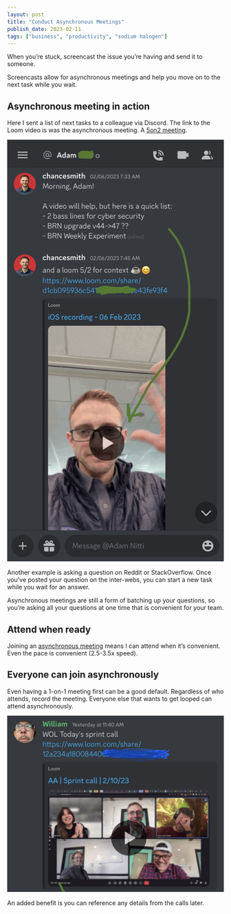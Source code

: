 ```yaml
---
layout: post
title: "Conduct Asynchronous Meetings"
publish_date: 2023-02-11
tags: ["business", "productivity", "sodium halogen"]
---
```


When you’re stuck, screencast the issue you’re having and send it to someone.

Screencasts allow for asynchronous meetings and help you move on to the next task while you wait.

## Asynchronous meeting in action

Here I sent a list of next tasks to a colleague via Discord. The link to the Loom video is was the asynchronous meeting. A [5on2 meeting](https://www.sodiumhalogen.com/glossary#5on2).

![loom link in discord](./loom-link-in-discord.jpeg)

Another example is asking a question on Reddit or StackOverflow. Once you’ve posted your question on the inter-webs, you can start a new task while you wait for an answer.

Asynchronous meetings are still a form of batching up your questions, so you’re asking all your questions at one time that is convenient for your team.

## Attend when ready

Joining an [asynchronous meeting](https://www.sodiumhalogen.com/glossary#asynchronous-meetings?ref=chancesmith) means I can attend when it’s convenient. Even the pace is convenient (2.5-3.5x speed).

## Everyone can join asynchronously

Even having a 1-on-1 meeting first can be a good default. Regardless of who attends, record the meeting. Everyone else that wants to get looped can attend asynchronously.

![group call](./group-call.jpeg)

An added benefit is you can reference any details from the calls later.
